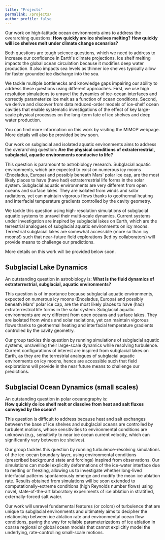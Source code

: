 ```yaml
---
title: "Projects"
permalink: /projects/
author_profile: false
---
```


Our work on high-latitude ocean environments aims to address the overarching questions: 
**How quickly are ice shelves melting?** 
**How quickly will ice shelves melt under climate change scenarios?** 

Both questions are tough science questions, which we need to address to increase our confidence in Earth's climate projections. Ice shelf melting impacts the global ocean circulation because it modifies deep water production. It also impacts sea levels as thinner ice shelves typically allow for faster grounded ice discharge into the sea. 

We tackle multiple bottlenecks and knowledge gaps impairing our ability to address these questions using different approaches. First, we use high resolution simulations to unravel the dynamics of ice-ocean interfaces and correctly parameterize ice melt as a function of ocean conditions. Second, we derive and discover from data reduced-order models of ice-shelf ocean cavities that enable systematic investigations of the effect of key large-scale physical processes on the long-term fate of ice shelves and deep water production.  

You can find more information on this work by visiting the MIMOP webpage. More details will also be provided below soon.

Our work on subglacial and isolated aquatic environments aims to address the overarching question: 
**Are the physical conditions of extraterrestrial, subglacial, aquatic environments conducive to life?** 

This question is paramount to astrobiology research. Subglacial aquatic environments, which are expected to exist on numerous icy moons (Enceladus, Europa) and possibly beneath Mars' polar ice cap, are the most likely places to have (have had) extraterrestrial life forms in the solar system. Subglacial aquatic environments are very different from open oceans and surface lakes. They are isolated from winds and solar radiations, yet can maintain vigorous flows thanks to geothermal heating and interfacial temperature gradients controlled by the cavity geometry. 

We tackle this question using high-resolution simulations of subglacial aquatic systems to unravel their multi-scale dynamics. Current systems under investigation are inspired by subglacial lakes on Earth, which are the terrestrial analogues of subglacial aquatic environments on icy moons. Terrestrial subglacial lakes are somewhat accessible (more so than icy moons!) such that near-future field explorations (led by collaborators) will provide means to challenge our predictions. 

More details on this work will be provided below soon.

## Subglacial Lake Dynamics

An outstanding question in astrobiology is:
**What is the fluid dynamics of extraterrestrial, subglacial, aquatic environments?**

This question is of importance because subglacial aquatic environments, expected on numerous icy moons (Enceladus, Europa) and possibly beneath Mars' polar ice cap, are the most likely places to have (had) extraterrestrial life forms in the solar system. Subglacial aquatic environments are very different from open oceans and surface lakes. They are isolated from winds and solar radiations, yet can maintain vigorous flows thanks to geothermal heating and interfacial temperature gradients controlled by the cavity geometry.  

Our group tackles this question by running simulations of subglacial aquatic systems, unravelling their large-scale dynamics while resolving turbulence. Current configurations of interest are inspired from subglacial lakes on Earth, as they are the terrestrial analogues of subglacial aquatic environments on icy moons, hence are accessible such that field explorations will provide in the near future means to challenge our predictions. 

## Subglacial Ocean Dynamics (small scales)

An outstanding question in polar oceanography is:  
**How quickly do ice shelf melt or dissolve from heat and salt fluxes conveyed by the ocean?**

This question is difficult to address because heat and salt exchanges between the base of ice shelves and subglacial oceans are controlled by turbulent motions, whose sensitivities to environmental conditions are unknown (e.g., sensitivity to near ice ocean current velocity, which can significantly vary between ice shelves). 

Our group tackles this question by running turbulence-resolving simulations of the ice-ocean boundary layer, using environmental conditions (prescribed background state and forcings) inspired from observations. Our simulations can model explicitly deformations of the ice-water interface due to melting or freezing, allowing us to investigate whether long-lived interfacial patterns spontaneously emerge and modify the mean ice ablation rate. Results obtained from simulations will be soon extended to computationally-extreme conditions (high Reynolds number flows) using novel, state-of-the-art laboratory experiments of ice ablation in stratified, externally-forced salt water.    

Our work will unravel fundamental features (or colors) of turbulence that are unique to subglacial environments and ultimately aims to decipher the relationship between ice ablation rate and environmental ocean flow conditions, paving the way for reliable parameterizations of ice ablation in coarse regional or global ocean models that cannot explicitly model the underlying, rate-controlling small-scale motions.



